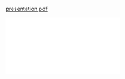 
[presentation.pdf](output/Presentation_v_final.pdf)


<embed src="output/Presentation_v_final.pdf" type="application/pdf">
